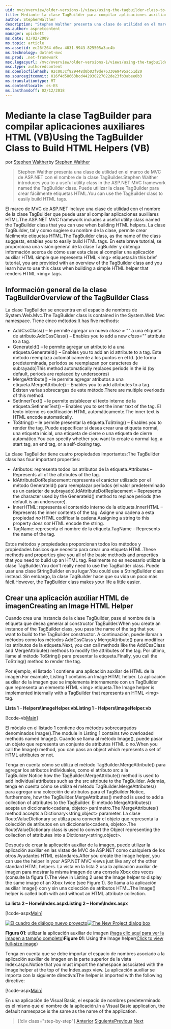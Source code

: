 ```yaml
---
uid: mvc/overview/older-versions-1/views/using-the-tagbuilder-class-to-build-html-helpers-vb
title: Mediante la clase TagBuilder para compilar aplicaciones auxiliares HTML (VB) | Documentos de Microsoft
author: StephenWalther
description: "Stephen Walther presenta una clase de utilidad en el marco de MVC de ASP.NET con el nombre de la clase TagBuilder. Puede usar la clase TagBuilder fácilmente..."
ms.author: aspnetcontent
manager: wpickett
ms.date: 03/02/2009
ms.topic: article
ms.assetid: ec26f264-d0ea-4031-9943-825505a3ac4b
ms.technology: dotnet-mvc
ms.prod: .net-framework
msc.legacyurl: /mvc/overview/older-versions-1/views/using-the-tagbuilder-class-to-build-html-helpers-vb
msc.type: authoredcontent
ms.openlocfilehash: 92c003cf929448d0b03f9de76330e9495ac51d20
ms.sourcegitcommit: 016f4d58663bcd442930227022de23fb3abee0b3
ms.translationtype: MT
ms.contentlocale: es-ES
ms.lasthandoff: 02/12/2018
---
```

<a name="using-the-tagbuilder-class-to-build-html-helpers-vb"></a><span data-ttu-id="74d44-104">Mediante la clase TagBuilder para compilar aplicaciones auxiliares HTML (VB)</span><span class="sxs-lookup"><span data-stu-id="74d44-104">Using the TagBuilder Class to Build HTML Helpers (VB)</span></span>
====================
<span data-ttu-id="74d44-105">por [Stephen Walther](https://github.com/StephenWalther)</span><span class="sxs-lookup"><span data-stu-id="74d44-105">by [Stephen Walther](https://github.com/StephenWalther)</span></span>

> <span data-ttu-id="74d44-106">Stephen Walther presenta una clase de utilidad en el marco de MVC de ASP.NET con el nombre de la clase TagBuilder.</span><span class="sxs-lookup"><span data-stu-id="74d44-106">Stephen Walther introduces you to a useful utility class in the ASP.NET MVC framework named the TagBuilder class.</span></span> <span data-ttu-id="74d44-107">Puede utilizar la clase TagBuilder para crear fácilmente etiquetas HTML.</span><span class="sxs-lookup"><span data-stu-id="74d44-107">You can use the TagBuilder class to easily build HTML tags.</span></span>


<span data-ttu-id="74d44-108">El marco de MVC de ASP.NET incluye una clase de utilidad con el nombre de la clase TagBuilder que puede usar al compilar aplicaciones auxiliares HTML.</span><span class="sxs-lookup"><span data-stu-id="74d44-108">The ASP.NET MVC framework includes a useful utility class named the TagBuilder class that you can use when building HTML helpers.</span></span> <span data-ttu-id="74d44-109">La clase TagBuilder, tal y como sugiere su nombre de la clase, permite crear fácilmente etiquetas HTML.</span><span class="sxs-lookup"><span data-stu-id="74d44-109">The TagBuilder class, as the name of the class suggests, enables you to easily build HTML tags.</span></span> <span data-ttu-id="74d44-110">En este breve tutorial, se proporciona una visión general de la clase TagBuilder y obtenga información acerca de cómo usar esta clase al compilar una aplicación auxiliar HTML simple que representa HTML &lt;img&gt; etiquetas.</span><span class="sxs-lookup"><span data-stu-id="74d44-110">In this brief tutorial, you are provided with an overview of the TagBuilder class and you learn how to use this class when building a simple HTML helper that renders HTML &lt;img&gt; tags.</span></span>

## <a name="overview-of-the-tagbuilder-class"></a><span data-ttu-id="74d44-111">Información general de la clase TagBuilder</span><span class="sxs-lookup"><span data-stu-id="74d44-111">Overview of the TagBuilder Class</span></span>

<span data-ttu-id="74d44-112">La clase TagBuilder se encuentra en el espacio de nombres de System.Web.Mvc.</span><span class="sxs-lookup"><span data-stu-id="74d44-112">The TagBuilder class is contained in the System.Web.Mvc namespace.</span></span> <span data-ttu-id="74d44-113">Tiene cinco métodos:</span><span class="sxs-lookup"><span data-stu-id="74d44-113">It has five methods:</span></span>

- <span data-ttu-id="74d44-114">AddCssClass() – le permite agregar un nuevo *clase = ""* a una etiqueta de atributo.</span><span class="sxs-lookup"><span data-stu-id="74d44-114">AddCssClass() – Enables you to add a new *class=""* attribute to a tag.</span></span>
- <span data-ttu-id="74d44-115">GenerateId() – le permite agregar un atributo id a una etiqueta.</span><span class="sxs-lookup"><span data-stu-id="74d44-115">GenerateId() – Enables you to add an id attribute to a tag.</span></span> <span data-ttu-id="74d44-116">Este método reemplaza automáticamente a los puntos en el Id. (de forma predeterminada, períodos se reemplazan por caracteres de subrayado)</span><span class="sxs-lookup"><span data-stu-id="74d44-116">This method automatically replaces periods in the id (by default, periods are replaced by underscores)</span></span>
- <span data-ttu-id="74d44-117">MergeAttribute() – le permite agregar atributos a una etiqueta.</span><span class="sxs-lookup"><span data-stu-id="74d44-117">MergeAttribute() – Enables you to add attributes to a tag.</span></span> <span data-ttu-id="74d44-118">Existen varias sobrecargas de este método.</span><span class="sxs-lookup"><span data-stu-id="74d44-118">There are multiple overloads of this method.</span></span>
- <span data-ttu-id="74d44-119">SetInnerText() – le permite establecer el texto interno de la etiqueta.</span><span class="sxs-lookup"><span data-stu-id="74d44-119">SetInnerText() – Enables you to set the inner text of the tag.</span></span> <span data-ttu-id="74d44-120">El texto interno es codificación HTML automáticamente.</span><span class="sxs-lookup"><span data-stu-id="74d44-120">The inner text is HTML encode automatically.</span></span>
- <span data-ttu-id="74d44-121">ToString() – le permite presentar la etiqueta.</span><span class="sxs-lookup"><span data-stu-id="74d44-121">ToString() – Enables you to render the tag.</span></span> <span data-ttu-id="74d44-122">Puede especificar si desea crear una etiqueta normal, una etiqueta inicial, una etiqueta de cierre o una etiqueta de cierre automático.</span><span class="sxs-lookup"><span data-stu-id="74d44-122">You can specify whether you want to create a normal tag, a start tag, an end tag, or a self-closing tag.</span></span>
  

<span data-ttu-id="74d44-123">La clase TagBuilder tiene cuatro propiedades importantes:</span><span class="sxs-lookup"><span data-stu-id="74d44-123">The TagBuilder class has four important properties:</span></span>

- <span data-ttu-id="74d44-124">Atributos: representa todos los atributos de la etiqueta.</span><span class="sxs-lookup"><span data-stu-id="74d44-124">Attributes – Represents all of the attributes of the tag.</span></span>
- <span data-ttu-id="74d44-125">IdAttributeDotReplacement: representa el carácter utilizado por el método GenerateId() para reemplazar períodos (el valor predeterminado es un carácter de subrayado).</span><span class="sxs-lookup"><span data-stu-id="74d44-125">IdAttributeDotReplacement – Represents the character used by the GenerateId() method to replace periods (the default is an underscore).</span></span>
- <span data-ttu-id="74d44-126">InnerHTML: representa el contenido interno de la etiqueta.</span><span class="sxs-lookup"><span data-stu-id="74d44-126">InnerHTML – Represents the inner contents of the tag.</span></span> <span data-ttu-id="74d44-127">Asigne una cadena a esta propiedad *no* HTML codificar la cadena.</span><span class="sxs-lookup"><span data-stu-id="74d44-127">Assigning a string to this property *does not* HTML encode the string.</span></span>
- <span data-ttu-id="74d44-128">TagName: representa el nombre de la etiqueta.</span><span class="sxs-lookup"><span data-stu-id="74d44-128">TagName – Represents the name of the tag.</span></span>

<span data-ttu-id="74d44-129">Estos métodos y propiedades proporcionan todos los métodos y propiedades básicos que necesita para crear una etiqueta HTML.</span><span class="sxs-lookup"><span data-stu-id="74d44-129">These methods and properties give you all of the basic methods and properties that you need to build up an HTML tag.</span></span> <span data-ttu-id="74d44-130">Realmente no es necesario utilizar la clase TagBuilder.</span><span class="sxs-lookup"><span data-stu-id="74d44-130">You don't really need to use the TagBuilder class.</span></span> <span data-ttu-id="74d44-131">Puede usar una clase StringBuilder en su lugar.</span><span class="sxs-lookup"><span data-stu-id="74d44-131">You could use a StringBuilder class instead.</span></span> <span data-ttu-id="74d44-132">Sin embargo, la clase TagBuilder hace que su vida un poco más fácil.</span><span class="sxs-lookup"><span data-stu-id="74d44-132">However, the TagBuilder class makes your life a little easier.</span></span>

## <a name="creating-an-image-html-helper"></a><span data-ttu-id="74d44-133">Crear una aplicación auxiliar HTML de imagen</span><span class="sxs-lookup"><span data-stu-id="74d44-133">Creating an Image HTML Helper</span></span>

<span data-ttu-id="74d44-134">Cuando crea una instancia de la clase TagBuilder, pase el nombre de la etiqueta que desea generar al constructor TagBuilder.</span><span class="sxs-lookup"><span data-stu-id="74d44-134">When you create an instance of the TagBuilder class, you pass the name of the tag that you want to build to the TagBuilder constructor.</span></span> <span data-ttu-id="74d44-135">A continuación, puede llamar a métodos como los métodos AddCssClass y MergeAttribute() para modificar los atributos de la etiqueta.</span><span class="sxs-lookup"><span data-stu-id="74d44-135">Next, you can call methods like the AddCssClass and MergeAttribute() methods to modify the attributes of the tag.</span></span> <span data-ttu-id="74d44-136">Por último, llame al método ToString() para presentar la etiqueta.</span><span class="sxs-lookup"><span data-stu-id="74d44-136">Finally, you call the ToString() method to render the tag.</span></span>

<span data-ttu-id="74d44-137">Por ejemplo, el listado 1 contiene una aplicación auxiliar de HTML de la imagen.</span><span class="sxs-lookup"><span data-stu-id="74d44-137">For example, Listing 1 contains an Image HTML helper.</span></span> <span data-ttu-id="74d44-138">La aplicación auxiliar de la imagen que se implementa internamente con un TagBuilder que representa un elemento HTML &lt;img&gt; etiqueta.</span><span class="sxs-lookup"><span data-stu-id="74d44-138">The Image helper is implemented internally with a TagBuilder that represents an HTML &lt;img&gt; tag.</span></span>

<span data-ttu-id="74d44-139">**Lista 1 – Helpers\ImageHelper.vb**</span><span class="sxs-lookup"><span data-stu-id="74d44-139">**Listing 1 – Helpers\ImageHelper.vb**</span></span>

[!code-vb[Main](using-the-tagbuilder-class-to-build-html-helpers-vb/samples/sample1.vb)]

<span data-ttu-id="74d44-140">El módulo en el listado 1 contiene dos métodos sobrecargados denominados Image().</span><span class="sxs-lookup"><span data-stu-id="74d44-140">The module in Listing 1 contains two overloaded methods named Image().</span></span> <span data-ttu-id="74d44-141">Cuando se llama al método Image(), puede pasar un objeto que representa un conjunto de atributos HTML o no.</span><span class="sxs-lookup"><span data-stu-id="74d44-141">When you call the Image() method, you can pass an object which represents a set of HTML attributes or not.</span></span>

<span data-ttu-id="74d44-142">Tenga en cuenta cómo se utiliza el método TagBuilder.MergeAttribute() para agregar los atributos individuales, como el atributo src a la TagBuilder.</span><span class="sxs-lookup"><span data-stu-id="74d44-142">Notice how the TagBuilder.MergeAttribute() method is used to add individual attributes such as the src attribute to the TagBuilder.</span></span> <span data-ttu-id="74d44-143">Además, tenga en cuenta cómo se utiliza el método TagBuilder.MergeAttributes() para agregar una colección de atributos para el TagBuilder.</span><span class="sxs-lookup"><span data-stu-id="74d44-143">Notice, furthermore, how the TagBuilder.MergeAttributes() method is used to add a collection of attributes to the TagBuilder.</span></span> <span data-ttu-id="74d44-144">El método MergeAttributes() acepta un diccionario&lt;cadena, objeto&gt; parámetro.</span><span class="sxs-lookup"><span data-stu-id="74d44-144">The MergeAttributes() method accepts a Dictionary&lt;string,object&gt; parameter.</span></span> <span data-ttu-id="74d44-145">La clase RouteValueDictionary se utiliza para convertir el objeto que representa la colección de atributos en un diccionario&lt;cadena, objeto&gt;.</span><span class="sxs-lookup"><span data-stu-id="74d44-145">The RouteValueDictionary class is used to convert the Object representing the collection of attributes into a Dictionary&lt;string,object&gt;.</span></span>

<span data-ttu-id="74d44-146">Después de crear la aplicación auxiliar de la imagen, puede utilizar la aplicación auxiliar en las vistas de MVC de ASP.NET como cualquiera de los otros Ayudantes HTML estándares.</span><span class="sxs-lookup"><span data-stu-id="74d44-146">After you create the Image helper, you can use the helper in your ASP.NET MVC views just like any of the other standard HTML helpers.</span></span> <span data-ttu-id="74d44-147">La vista en la lista 2 usa la aplicación auxiliar de imagen para mostrar la misma imagen de una consola Xbox dos veces (consulte la figura 1).</span><span class="sxs-lookup"><span data-stu-id="74d44-147">The view in Listing 2 uses the Image helper to display the same image of an Xbox twice (see Figure 1).</span></span> <span data-ttu-id="74d44-148">Se llama a la aplicación auxiliar Image() con y sin una colección de atributos HTML.</span><span class="sxs-lookup"><span data-stu-id="74d44-148">The Image() helper is called both with and without an HTML attribute collection.</span></span>

<span data-ttu-id="74d44-149">**La lista 2 – Home\Index.aspx**</span><span class="sxs-lookup"><span data-stu-id="74d44-149">**Listing 2 – Home\Index.aspx**</span></span>

[!code-aspx[Main](using-the-tagbuilder-class-to-build-html-helpers-vb/samples/sample2.aspx)]


<span data-ttu-id="74d44-150">[![El cuadro de diálogo nuevo proyecto](using-the-tagbuilder-class-to-build-html-helpers-vb/_static/image1.jpg)](using-the-tagbuilder-class-to-build-html-helpers-vb/_static/image1.png)</span><span class="sxs-lookup"><span data-stu-id="74d44-150">[![The New Project dialog box](using-the-tagbuilder-class-to-build-html-helpers-vb/_static/image1.jpg)](using-the-tagbuilder-class-to-build-html-helpers-vb/_static/image1.png)</span></span>

<span data-ttu-id="74d44-151">**Figura 01**: utilizar la aplicación auxiliar de imagen ([haga clic aquí para ver la imagen a tamaño completo](using-the-tagbuilder-class-to-build-html-helpers-vb/_static/image2.png))</span><span class="sxs-lookup"><span data-stu-id="74d44-151">**Figure 01**: Using the Image helper([Click to view full-size image](using-the-tagbuilder-class-to-build-html-helpers-vb/_static/image2.png))</span></span>


<span data-ttu-id="74d44-152">Tenga en cuenta que se debe importar el espacio de nombres asociado a la aplicación auxiliar de imagen en la parte superior de la vista Index.aspx.</span><span class="sxs-lookup"><span data-stu-id="74d44-152">Notice that you must import the namespace associated with the Image helper at the top of the Index.aspx view.</span></span> <span data-ttu-id="74d44-153">La aplicación auxiliar se importa con la siguiente directiva:</span><span class="sxs-lookup"><span data-stu-id="74d44-153">The helper is imported with the following directive:</span></span>

[!code-aspx[Main](using-the-tagbuilder-class-to-build-html-helpers-vb/samples/sample3.aspx)]

<span data-ttu-id="74d44-154">En una aplicación de Visual Basic, el espacio de nombres predeterminado es el mismo que el nombre de la aplicación.</span><span class="sxs-lookup"><span data-stu-id="74d44-154">In a Visual Basic application, the default namespace is the same as the name of the application.</span></span>

>[!div class="step-by-step"]
<span data-ttu-id="74d44-155">[Anterior](creating-custom-html-helpers-vb.md)
[Siguiente](creating-page-layouts-with-view-master-pages-vb.md)</span><span class="sxs-lookup"><span data-stu-id="74d44-155">[Previous](creating-custom-html-helpers-vb.md)
[Next](creating-page-layouts-with-view-master-pages-vb.md)</span></span>
